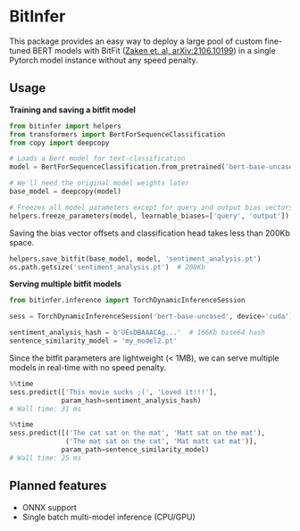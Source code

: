 # BitInfer

This package provides an easy way to deploy a large pool of custom fine-tuned BERT models with BitFit ([Zaken et. al, arXiv:2106.10199](https://arxiv.org/abs/2106.10199)) in a single Pytorch model instance without any speed penalty.

## Usage

**Training and saving a bitfit model**

```python
from bitinfer import helpers
from transformers import BertForSequenceClassification
from copy import deepcopy

# Loads a Bert model for text-classification
model = BertForSequenceClassification.from_pretrained('bert-base-uncased', num_labels=3)

# We'll need the original model weights later
base_model = deepcopy(model)

# Freezes all model parameters except for query and output bias vectors
helpers.freeze_parameters(model, learnable_biases=['query', 'output'])
```

Saving the bias vector offsets and classification head takes less than 200Kb space.

```python
helpers.save_bitfit(base_model, model, 'sentiment_analysis.pt')
os.path.getsize('sentiment_analysis.pt')  # 208Kb
```

**Serving multiple bitfit models**

```python
from bitinfer.inference import TorchDynamicInferenceSession

sess = TorchDynamicInferenceSession('bert-base-uncased', device='cuda')

sentiment_analysis_hash = b'UEsDBAAACAg...'  # 166Kb base64 hash
sentence_similarity_model = 'my_model2.pt'
```

Since the bitfit parameters are lightweight (< 1MB), we can serve multiple models in real-time with no speed penalty.

```python
%%time
sess.predict(['This movie sucks ;(', 'Loved it!!!'],
             param_hash=sentiment_analysis_hash)
# Wall time: 31 ms

%%time
sess.predict([('The cat sat on the mat', 'Matt sat on the mat'),
              ('The mat sat on the cat', 'Mat matt sat mat')],
             param_path=sentence_similarity_model)
# Wall time: 25 ms
```

## Planned features
* ONNX support
* Single batch multi-model inference (CPU/GPU)

